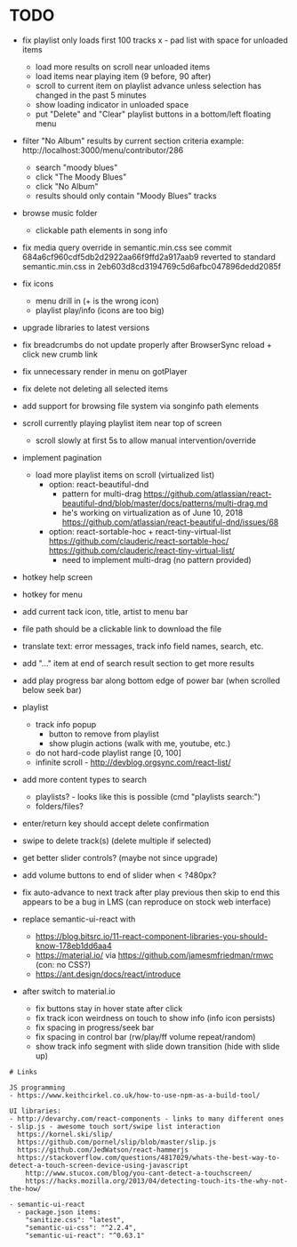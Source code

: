 # TODO

- fix playlist only loads first 100 tracks
x  - pad list with space for unloaded items
  - load more results on scroll near unloaded items
  - load items near playing item (9 before, 90 after)
  - scroll to current item on playlist advance
    unless selection has changed in the past 5 minutes
  - show loading indicator in unloaded space
  - put "Delete" and "Clear" playlist buttons in a bottom/left floating menu
- filter "No Album" results by current section criteria
  example: http://localhost:3000/menu/contributor/286
  - search "moody blues"
  - click "The Moody Blues"
  - click "No Album"
  - results should only contain "Moody Blues" tracks
- browse music folder
  - clickable path elements in song info
- fix media query override in semantic.min.css
  see commit 684a6cf960cdf5db2d2922aa66f9ffd2a917aab9
  reverted to standard semantic.min.css in 2eb603d8cd3194769c5d6afbc047896dedd2085f
- fix icons
  - menu drill in (+ is the wrong icon)
  - playlist play/info (icons are too big)

- upgrade libraries to latest versions

- fix breadcrumbs do not update properly after BrowserSync reload + click new crumb link
- fix unnecessary render in menu on gotPlayer
- fix delete not deleting all selected items

- add support for browsing file system via songinfo path elements
- scroll currently playing playlist item near top of screen
  - scroll slowly at first 5s to allow manual intervention/override
- implement pagination
  - load more playlist items on scroll (virtualized list)
    - option: react-beautiful-dnd
      - pattern for multi-drag
        https://github.com/atlassian/react-beautiful-dnd/blob/master/docs/patterns/multi-drag.md
      - he's working on virtualization as of June 10, 2018
        https://github.com/atlassian/react-beautiful-dnd/issues/68
    - option: react-sortable-hoc + react-tiny-virtual-list
      https://github.com/clauderic/react-sortable-hoc/
      https://github.com/clauderic/react-tiny-virtual-list/
      - need to implement multi-drag (no pattern provided)
- hotkey help screen
- hotkey for menu
- add current tack icon, title, artist to menu bar
- file path should be a clickable link to download the file
- translate text: error messages, track info field names, search, etc.
- add "..." item at end of search result section to get more results
- add play progress bar along bottom edge of power bar (when scrolled below seek bar)
- playlist
  - track info popup
    - button to remove from playlist
    - show plugin actions (walk with me, youtube, etc.)
  - do not hard-code playlist range [0, 100]
  - infinite scroll - http://devblog.orgsync.com/react-list/

- add more content types to search
  - playlists? - looks like this is possible (cmd "playlists search:<term>")
  - folders/files?
- enter/return key should accept delete confirmation
- swipe to delete track(s) (delete multiple if selected)
- get better slider controls? (maybe not since upgrade)
- add volume buttons to end of slider when < ?480px?

- fix auto-advance to next track after play previous then skip to end
  this appears to be a bug in LMS (can reproduce on stock web interface)

- replace semantic-ui-react with
  - https://blog.bitsrc.io/11-react-component-libraries-you-should-know-178eb1dd6aa4
  - https://material.io/ via https://github.com/jamesmfriedman/rmwc (con: no CSS?)
  - https://ant.design/docs/react/introduce

- after switch to material.io
  - fix buttons stay in hover state after click
  - fix track icon weirdness on touch to show info (info icon persists)
  - fix spacing in progress/seek bar
  - fix spacing in control bar (rw/play/ff volume repeat/random)
  - show track info segment with slide down transition (hide with slide up)

~~~~~~~~~~~~~~~~~~~~~~~~~~~~~~~~~~~~~~~~~~~~~~~~~~~~~~~~~~~~~~~~~~~~~~~~~~~~~~~~
# Links

JS programming
- https://www.keithcirkel.co.uk/how-to-use-npm-as-a-build-tool/  

UI libraries:
- http://devarchy.com/react-components - links to many different ones
- slip.js - awesome touch sort/swipe list interaction
  https://kornel.ski/slip/
  https://github.com/pornel/slip/blob/master/slip.js
  https://github.com/JedWatson/react-hammerjs
  https://stackoverflow.com/questions/4817029/whats-the-best-way-to-detect-a-touch-screen-device-using-javascript
    http://www.stucox.com/blog/you-cant-detect-a-touchscreen/
    https://hacks.mozilla.org/2013/04/detecting-touch-its-the-why-not-the-how/

- semantic-ui-react
  - package.json items:
    "sanitize.css": "latest",
    "semantic-ui-css": "^2.2.4",
    "semantic-ui-react": "^0.63.1"
